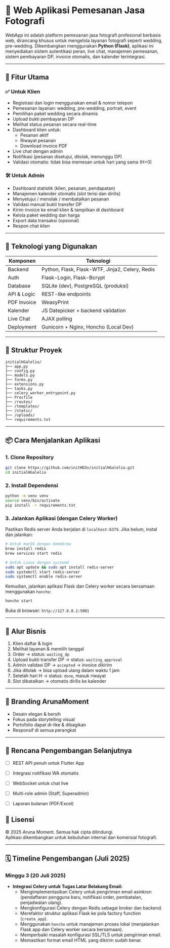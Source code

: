 
# 📸 Web Aplikasi Pemesanan Jasa Fotografi

WebApp ini adalah platform pemesanan jasa fotografi profesional berbasis web, dirancang khusus untuk mengelola layanan fotografi seperti wedding, pre-wedding.
Dikembangkan menggunakan **Python (Flask)**, aplikasi ini menyediakan sistem autentikasi peran, live chat, manajemen pemesanan, sistem pembayaran DP, invoice otomatis, dan kalender terintegrasi.

---

## 🚀 Fitur Utama

### ✅ Untuk Klien
- Registrasi dan login menggunakan email & nomor telepon
- Pemesanan layanan: wedding, pre-wedding, portrait, event
- Pemilihan paket wedding secara dinamis
- Upload bukti pembayaran DP
- Melihat status pesanan secara real-time
- Dashboard klien untuk:
  - Pesanan aktif
  - Riwayat pesanan
  - Download invoice PDF
- Live chat dengan admin
- Notifikasi (pesanan disetujui, ditolak, menunggu DP)
- Validasi otomatis: tidak bisa memesan untuk hari yang sama (H+0)

### 🛠️ Untuk Admin
- Dashboard statistik (klien, pesanan, pendapatan)
- Manajemen kalender otomatis (slot terisi dan dirilis)
- Menyetujui / menolak / membatalkan pesanan
- Validasi manual bukti transfer DP
- Kirim invoice ke email klien & tampilkan di dashboard
- Kelola paket wedding dan harga
- Export data transaksi (opsional)
- Respon chat klien

---

## 🧱 Teknologi yang Digunakan

| Komponen      | Teknologi                           |
|---------------|--------------------------------------|
| Backend       | Python, Flask, Flask-WTF, Jinja2, Celery, Redis |
| Auth          | Flask-Login, Flask-Bcrypt            |
| Database      | SQLite (dev), PostgreSQL (produksi)  |
| API & Logic   | REST-like endpoints                  |
| PDF Invoice   | WeasyPrint                           |
| Kalender      | JS Datepicker + backend validation   |
| Live Chat     | AJAX polling                         |
| Deployment    | Gunicorn + Nginx, Honcho (Local Dev) |

---

## 📂 Struktur Proyek

```
initialHGalelio/
├── app.py
├── config.py
├── models.py
├── forms.py
├── extensions.py
├── tasks.py
├── celery_worker_entrypoint.py
├── Procfile
├── /routes/
├── /templates/
├── /static/
├── /uploads/
└── requirements.txt
```

---

## 📦 Cara Menjalankan Aplikasi

### 1. Clone Repository
```bash
git clone https://github.com/initHD3v/initialHGalelio.git
cd initialHGalelio
```

### 2. Install Dependensi
```bash
python -m venv venv
source venv/bin/activate
pip install -r requirements.txt
```

### 3. Jalankan Aplikasi (dengan Celery Worker)

Pastikan Redis server Anda berjalan di `localhost:6379`. Jika belum, instal dan jalankan:

```bash
# Untuk macOS dengan Homebrew
brew install redis
brew services start redis

# Untuk Linux dengan systemd
sudo apt update && sudo apt install redis-server
sudo systemctl start redis-server
sudo systemctl enable redis-server
```

Kemudian, jalankan aplikasi Flask dan Celery worker secara bersamaan menggunakan `honcho`:

```bash
honcho start
```

Buka di browser: `http://127.0.0.1:5001`

---

## 💼 Alur Bisnis

1. Klien daftar & login
2. Melihat layanan & memilih tanggal
3. Order → status: `waiting_dp`
4. Upload bukti transfer DP → status: `waiting_approval`
5. Admin validasi DP → `accepted` → invoice dikirim
6. Jika ditolak → bisa upload ulang dalam waktu 1 jam
7. Setelah hari H → status: `done`, masuk riwayat
8. Slot dibatalkan → otomatis dirilis ke kalender

---

## 📸 Branding ArunaMoment

- Desain elegan & bersih
- Fokus pada storytelling visual
- Portofolio dapat di-like & dibagikan
- Responsif di semua perangkat

---

## 🔮 Rencana Pengembangan Selanjutnya

- [ ] REST API penuh untuk Flutter App
- [ ] Integrasi notifikasi WA otomatis
- [ ] WebSocket untuk chat live
- [ ] Multi-role admin (Staff, Superadmin)
- [ ] Laporan bulanan (PDF/Excel)


## 📃 Lisensi

© 2025 Aruna Moment. Semua hak cipta dilindungi.  
Aplikasi dikembangkan untuk kebutuhan internal dan komersial fotografi.

---

## 🗓️ Timeline Pengembangan (Juli 2025)

### Minggu 3 (20 Juli 2025)
- **Integrasi Celery untuk Tugas Latar Belakang Email:**
  - Mengimplementasikan Celery untuk pengiriman email asinkron (pendaftaran pengguna baru, notifikasi order, pembatalan, penjadwalan ulang).
  - Mengkonfigurasi Celery dengan Redis sebagai broker dan backend.
  - Merefaktor struktur aplikasi Flask ke pola factory function (`create_app`).
  - Menggunakan `honcho` untuk manajemen proses lokal (menjalankan Flask app dan Celery worker secara bersamaan).
  - Memperbaiki masalah konfigurasi SSL/TLS untuk pengiriman email.
  - Memastikan format email HTML yang dikirim sudah benar.
